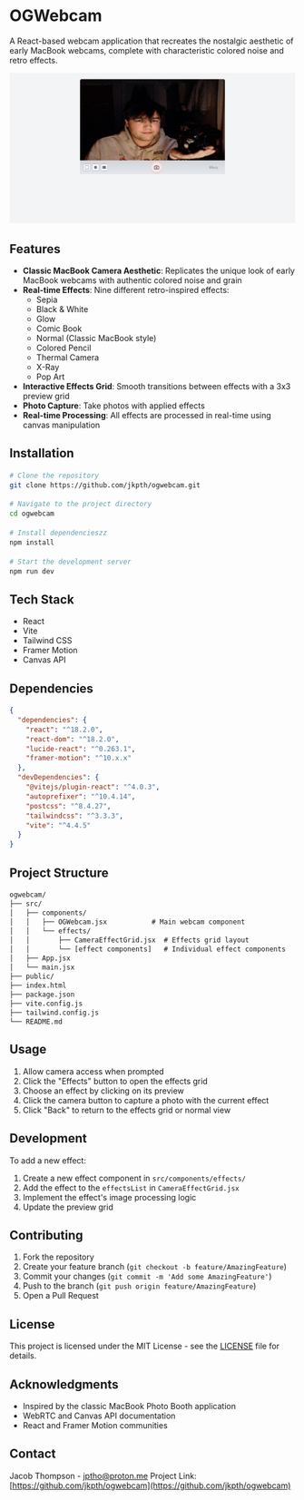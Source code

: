 # OGWebcam

A React-based webcam application that recreates the nostalgic aesthetic of early MacBook webcams, complete with characteristic colored noise and retro effects.

![OGWebcam Interface](screenshot.png)

## Features

- **Classic MacBook Camera Aesthetic**: Replicates the unique look of early MacBook webcams with authentic colored noise and grain
- **Real-time Effects**: Nine different retro-inspired effects:
  - Sepia
  - Black & White
  - Glow
  - Comic Book
  - Normal (Classic MacBook style)
  - Colored Pencil
  - Thermal Camera
  - X-Ray
  - Pop Art
- **Interactive Effects Grid**: Smooth transitions between effects with a 3x3 preview grid
- **Photo Capture**: Take photos with applied effects
- **Real-time Processing**: All effects are processed in real-time using canvas manipulation

## Installation

```bash
# Clone the repository
git clone https://github.com/jkpth/ogwebcam.git

# Navigate to the project directory
cd ogwebcam

# Install dependencieszz
npm install

# Start the development server
npm run dev
```

## Tech Stack

- React
- Vite
- Tailwind CSS
- Framer Motion
- Canvas API

## Dependencies

```json
{
  "dependencies": {
    "react": "^18.2.0",
    "react-dom": "^18.2.0",
    "lucide-react": "^0.263.1",
    "framer-motion": "^10.x.x"
  },
  "devDependencies": {
    "@vitejs/plugin-react": "^4.0.3",
    "autoprefixer": "^10.4.14",
    "postcss": "^8.4.27",
    "tailwindcss": "^3.3.3",
    "vite": "^4.4.5"
  }
}
```

## Project Structure

```
ogwebcam/
├── src/
│   ├── components/
│   │   ├── OGWebcam.jsx           # Main webcam component
│   │   └── effects/
│   │       ├── CameraEffectGrid.jsx  # Effects grid layout
│   │       └── [effect components]   # Individual effect components
│   ├── App.jsx
│   └── main.jsx
├── public/
├── index.html
├── package.json
├── vite.config.js
├── tailwind.config.js
└── README.md
```

## Usage

1. Allow camera access when prompted
2. Click the "Effects" button to open the effects grid
3. Choose an effect by clicking on its preview
4. Click the camera button to capture a photo with the current effect
5. Click "Back" to return to the effects grid or normal view

## Development

To add a new effect:

1. Create a new effect component in `src/components/effects/`
2. Add the effect to the `effectsList` in `CameraEffectGrid.jsx`
3. Implement the effect's image processing logic
4. Update the preview grid

## Contributing

1. Fork the repository
2. Create your feature branch (`git checkout -b feature/AmazingFeature`)
3. Commit your changes (`git commit -m 'Add some AmazingFeature'`)
4. Push to the branch (`git push origin feature/AmazingFeature`)
5. Open a Pull Request

## License

This project is licensed under the MIT License - see the [LICENSE](LICENSE) file for details.

## Acknowledgments

- Inspired by the classic MacBook Photo Booth application
- WebRTC and Canvas API documentation
- React and Framer Motion communities

## Contact

Jacob Thompson - jptho@proton.me
Project Link: [https://github.com/jkpth/ogwebcam](https://github.com/jkpth/ogwebcam)
